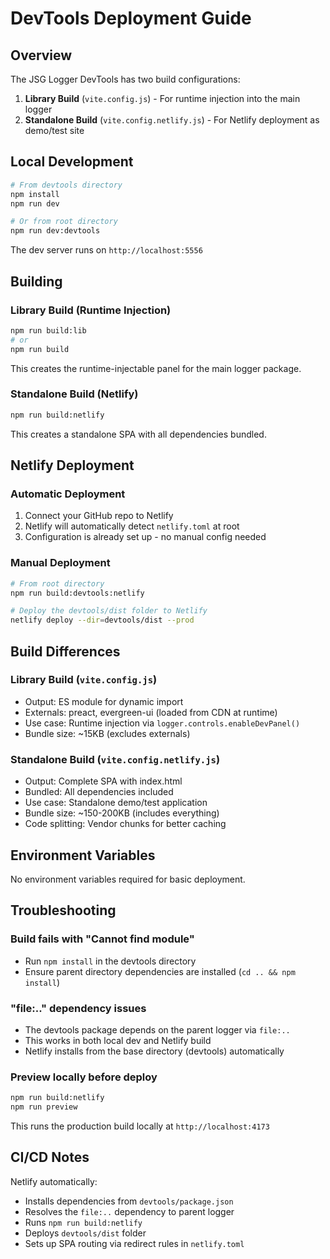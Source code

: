 # DevTools Deployment Guide

## Overview

The JSG Logger DevTools has two build configurations:

1. **Library Build** (`vite.config.js`) - For runtime injection into the main logger
2. **Standalone Build** (`vite.config.netlify.js`) - For Netlify deployment as demo/test site

## Local Development

```bash
# From devtools directory
npm install
npm run dev

# Or from root directory
npm run dev:devtools
```

The dev server runs on `http://localhost:5556`

## Building

### Library Build (Runtime Injection)
```bash
npm run build:lib
# or
npm run build
```

This creates the runtime-injectable panel for the main logger package.

### Standalone Build (Netlify)
```bash
npm run build:netlify
```

This creates a standalone SPA with all dependencies bundled.

## Netlify Deployment

### Automatic Deployment
1. Connect your GitHub repo to Netlify
2. Netlify will automatically detect `netlify.toml` at root
3. Configuration is already set up - no manual config needed

### Manual Deployment
```bash
# From root directory
npm run build:devtools:netlify

# Deploy the devtools/dist folder to Netlify
netlify deploy --dir=devtools/dist --prod
```

## Build Differences

### Library Build (`vite.config.js`)
- Output: ES module for dynamic import
- Externals: preact, evergreen-ui (loaded from CDN at runtime)
- Use case: Runtime injection via `logger.controls.enableDevPanel()`
- Bundle size: ~15KB (excludes externals)

### Standalone Build (`vite.config.netlify.js`)
- Output: Complete SPA with index.html
- Bundled: All dependencies included
- Use case: Standalone demo/test application
- Bundle size: ~150-200KB (includes everything)
- Code splitting: Vendor chunks for better caching

## Environment Variables

No environment variables required for basic deployment.

## Troubleshooting

### Build fails with "Cannot find module"
- Run `npm install` in the devtools directory
- Ensure parent directory dependencies are installed (`cd .. && npm install`)

### "file:.." dependency issues
- The devtools package depends on the parent logger via `file:..`
- This works in both local dev and Netlify build
- Netlify installs from the base directory (devtools) automatically

### Preview locally before deploy
```bash
npm run build:netlify
npm run preview
```

This runs the production build locally at `http://localhost:4173`

## CI/CD Notes

Netlify automatically:
- Installs dependencies from `devtools/package.json`
- Resolves the `file:..` dependency to parent logger
- Runs `npm run build:netlify`
- Deploys `devtools/dist` folder
- Sets up SPA routing via redirect rules in `netlify.toml`

